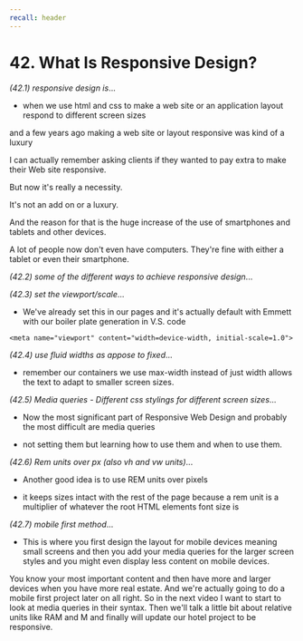 ```yaml
---
recall: header
---
```


# 42. What Is Responsive Design?

*(42.1) responsive design is*...

* when we use html and css to make a web site or an application layout respond to different screen sizes  
 
and a few years ago making a web site or layout responsive was kind of a luxury  
 
I can actually remember asking clients if they wanted to pay extra to make their Web site responsive.  
 
But now it's really a necessity.  
 
It's not an add on or a luxury.  
 
And the reason for that is the huge increase of the use of smartphones and tablets and other devices.  
 
A lot of people now don't even have computers. They're fine with either a tablet or even their smartphone.  

*(42.2) some of the different ways to achieve responsive design*...

*(42.3) set the viewport/scale*...

* We've already set this in our pages and it's actually default with Emmett with our boiler plate generation in V.S. code  
 
`<meta name="viewport" content="width=device-width, initial-scale=1.0">`

*(42.4) use fluid widths as appose to fixed*...

* remember our containers we use max-width instead of just width allows the text to adapt to smaller screen sizes. 

*(42.5) Media queries - Different css stylings for different screen sizes*...

* Now the most significant part of Responsive Web Design and probably the most difficult are media queries  
 
* not setting them but learning how to use them and when to use them.

*(42.6) Rem units over px (also vh and vw units)*...

* Another good idea is to use REM units over pixels  
 
* it keeps sizes intact with the rest of the page because a rem unit is a multiplier of whatever the root HTML elements font size is

*(42.7) mobile first method*...

* This is where you first design the layout for mobile devices meaning small screens and then you add your media queries for the larger screen styles and you might even display less content on mobile devices.  
 
You know your most important content and then have more and larger devices when you have more real estate. And we're actually going to do a mobile first project later on all right. So in the next video I want to start to look at media queries in their syntax. Then we'll talk a little bit about relative units like RAM and M and finally will update our hotel project to be responsive.
